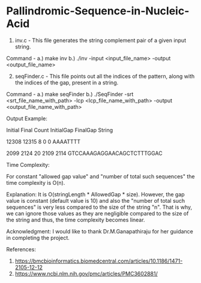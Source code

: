 # Pallindromic-Sequence-in-Nucleic-Acid


1. inv.c - This file generates the string complement pair of a given input string.

Command - a.) make inv
b.) ./inv -input <input_file_name> -output <output_file_name>

2. seqFinder.c - This file points out all the indices of the pattern, along with the indices of the gap, present in a string.

Command -
a.) make seqFinder
b.) ./SeqFinder -srt <srt_file_name_with_path> -lcp <lcp_file_name_with_path> -output <output_file_name_with_path> 


Output Example:

Initial           Final          Count         InitialGap    FinalGap      String

12308 	          12315 	        8 		        0 			      0	 	          AAAATTTT

2099 	            2124 	          20 		        2109 		      2114 	        GTCCAAAGAGGAACAGCTCTTTGGAC

Time Complexity:

For constant "allowed gap value" and "number of total such sequences" the time complexity is O(n). 

Explanation:
It is O(stringLength * AllowedGap * size). However, the gap value is constant (default value is 10) and also the "number of total such sequences" is very less compared to the size of the string "n". That is why, we can ignore those values as they are negligible compared to the size of the string and thus, the time complexity becomes linear.



Acknowledgment:
I would like to thank Dr.M.Ganapathiraju for her guidance in completing the project.

References:
1. https://bmcbioinformatics.biomedcentral.com/articles/10.1186/1471-2105-12-12
2. https://www.ncbi.nlm.nih.gov/pmc/articles/PMC3602881/

